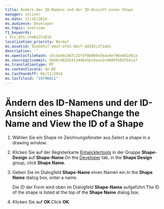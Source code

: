 ```yaml
---
title: Ändern des ID-Namens und der ID-Ansicht eines Shape
manager: soliver
ms.date: 11/16/2014
ms.audience: Developer
ms.topic: overview
f1_keywords:
- Vis_DSS.chm82251816
localization_priority: Normal
ms.assetid: 81ebd41f-a6a7-af63-b6cf-dd3d5c371a61
description: ''
ms.openlocfilehash: cbcdae6cb87c22fdf88869e3bae4ef96eb61d92a
ms.sourcegitcommit: 9d60cd82b5413446e5bc8ace2cd689f683fb41a7
ms.translationtype: MT
ms.contentlocale: de-DE
ms.lasthandoff: 06/11/2018
ms.locfileid: "19796611"
---
```

# <a name="change-the-name-and-view-the-id-of-a-shape"></a><span data-ttu-id="5bfd8-102">Ändern des ID-Namens und der ID-Ansicht eines Shape</span><span class="sxs-lookup"><span data-stu-id="5bfd8-102">Change the Name and View the ID of a Shape</span></span>

1. <span data-ttu-id="5bfd8-103">Wählen Sie ein Shape im Zeichnungsfenster aus.</span><span class="sxs-lookup"><span data-stu-id="5bfd8-103">Select a shape in a drawing window.</span></span>
    
2. <span data-ttu-id="5bfd8-104">Klicken Sie auf der Registerkarte [Entwicklertools](run-in-developer-mode-display-the-developer-tab.md) in der Gruppe **Shape-Design** auf **Shape-Name**.</span><span class="sxs-lookup"><span data-stu-id="5bfd8-104">On the [Developer](run-in-developer-mode-display-the-developer-tab.md) tab, in the **Shape Design** group, click **Shape Name**.</span></span>
    
3. <span data-ttu-id="5bfd8-105">Geben Sie im Dialogfeld **Shape-Name** einen Namen ein.</span><span class="sxs-lookup"><span data-stu-id="5bfd8-105">In the **Shape Name** dialog box, enter a name.</span></span> 
    
    <span data-ttu-id="5bfd8-106">Die ID der Form wird oben im Dialogfeld **Shape-Name** aufgeführt.</span><span class="sxs-lookup"><span data-stu-id="5bfd8-106">The ID of the shape is listed at the top of the **Shape Name** dialog box.</span></span> 
    
4. <span data-ttu-id="5bfd8-107">Klicken Sie auf **OK**.</span><span class="sxs-lookup"><span data-stu-id="5bfd8-107">Click **OK**.</span></span>
    

